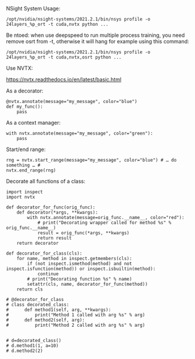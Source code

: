 

NSight System Usage:

    /opt/nvidia/nsight-systems/2021.2.1/bin/nsys profile -o 24layers_%p_ort -t cuda,nvtx python ...

Be ntoed: when use deepspeed to run multiple process training, you need remove osrt from -t, otherwise it will hang for example using this command:

    /opt/nvidia/nsight-systems/2021.2.1/bin/nsys profile -o 24layers_%p_ort -t cuda,nvtx,osrt python ...

Use NVTX:

https://nvtx.readthedocs.io/en/latest/basic.html

As a decorator:

    @nvtx.annotate(message="my_message", color="blue")
    def my_func():
        pass
        
As a context manager:

    with nvtx.annotate(message="my_message", color="green"):
        pass

Start/end range:

    rng = nvtx.start_range(message="my_message", color="blue") # … do something … # 
    nvtx.end_range(rng)
 

Decorate all functions of a class:

    import inspect
    import nvtx

    def decorator_for_func(orig_func):
        def decorator(*args, **kwargs):
            with nvtx.annotate(message=orig_func.__name__, color="red"):
                # print("Decorating wrapper called for method %s" % orig_func.__name__)
                result = orig_func(*args, **kwargs)
                return result
        return decorator

    def decorator_for_class(cls):
        for name, method in inspect.getmembers(cls):
            if (not inspect.ismethod(method) and not inspect.isfunction(method)) or inspect.isbuiltin(method):
                continue
            # print("Decorating function %s" % name)
            setattr(cls, name, decorator_for_func(method))
        return cls

    # @decorator_for_class
    # class decorated_class:
    #      def method1(self, arg, **kwargs):
    #          print("Method 1 called with arg %s" % arg)
    #      def method2(self, arg):
    #          print("Method 2 called with arg %s" % arg)


    # d=decorated_class()
    # d.method1(1, a=10)
    # d.method2(2)
